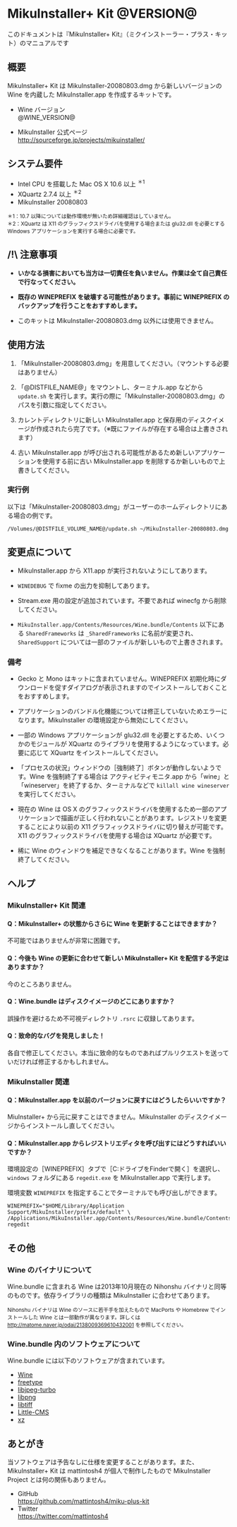 MikuInstaller+ Kit @VERSION@
================================================================================

このドキュメントは『MikuInstaller+ Kit』（ミクインストーラー・プラス・キット）のマニュアルです



概要
--------------------------------------------------------------------------------

MikuInstaller+ Kit は MikuInstaller-20080803.dmg から新しいバージョンの Wine を内蔵した MikuInstaller.app を作成するキットです。

-   Wine バージョン<br />@WINE\_VERSION@

-   MikuInstaller 公式ページ<br /><http://sourceforge.jp/projects/mikuinstaller/>



システム要件
--------------------------------------------------------------------------------

-   Intel CPU を搭載した Mac OS X 10.6 以上 <sup>＊1</sup>
-   XQuartz 2.7.4 以上 <sup>＊2</sup>
-   MikuInstaller 20080803

<p style="font-size: smaller">
＊1：10.7 以降については動作環境が無いため詳細確認はしていません。<br />
＊2：XQuartz は X11 のグラッフィクスドライバを使用する場合または glu32.dll を必要とする Windows アプリケーションを実行する場合に必要です。</p>



/!\\ 注意事項
--------------------------------------------------------------------------------

-   __いかなる損害においても当方は一切責任を負いません。作業は全て自己責任で行なってください。__

-   __既存の WINEPREFIX を破壊する可能性があります。事前に WINEPREFIX のバックアップを行うことをおすすめします。__

-   このキットは MikuInstaller-20080803.dmg 以外には使用できません。



使用方法
--------------------------------------------------------------------------------

1.  「MikuInstaller-20080803.dmg」を用意してください。（マウントする必要はありません）

2.  「@DISTFILE\_NAME@」をマウントし、ターミナル.app などから `update.sh` を実行します。実行の際に「MikuInstaller-20080803.dmg」のパスを引数に指定してください。

3.  カレントディレクトリに新しい MikuInstaller.app と保存用のディスクイメージが作成されたら完了です。（※既にファイルが存在する場合は上書きされます）

4.  古い MikuInstaller.app が呼び出される可能性があるため新しいアプリケーションを使用する前に古い MikuInstaller.app を削除するか新しいもので上書きしてください。



### 実行例

以下は「MikuInstaller-20080803.dmg」がユーザーのホームディレクトリにある場合の例です。

    /Volumes/@DISTFILE_VOLUME_NAME@/update.sh ~/MikuInstaller-20080803.dmg



変更点について
--------------------------------------------------------------------------------

-   MikuInstaller.app から X11.app が実行されないようにしてあります。

-   `WINEDEBUG` で fixme の出力を抑制してあります。

-   Stream.exe 用の設定が追加されています。不要であれば winecfg から削除してください。

-   `MikuInstaller.app/Contents/Resources/Wine.bundle/Contents` 以下にある `SharedFrameworks` は `_SharedFrameworks` に名前が変更され、`SharedSupport` については一部のファイルが新しいもので上書きされます。



### 備考

-   Gecko と Mono はキットに含まれていません。WINEPREFIX 初期化時にダウンロードを促すダイアログが表示されますのでインストールしておくことをおすすめします。

-   アプリケーションのバンドル化機能については修正していないためエラーになります。MikuInstaller の環境設定から無効にしてください。

-   一部の Windows アプリケーションが glu32.dll を必要とするため、いくつかのモジュールが XQuartz のライブラリを使用するようになっています。必要に応じて XQuartz をインストールしてください。

-   「プロセスの状況」ウィンドウの［強制終了］ボタンが動作しないようです。Wine を強制終了する場合は アクティビティモニタ.app から「wine」と「wineserver」を終了するか、ターミナルなどで `killall wine wineserver` を実行してください。

-   現在の Wine は OS X のグラフィックスドライバを使用するため一部のアプリケーションで描画が正しく行われないことがあります。レジストリを変更することにより以前の X11 グラフィックスドライバに切り替えが可能です。X11 のグラフィックスドライバを使用する場合は XQuartz が必要です。

-   稀に Wine のウィンドウを補足できなくなることがあります。Wine を強制終了してください。



ヘルプ
--------------------------------------------------------------------------------

### MikuInstaller+ Kit 関連

#### Q：MikuInstaller+ の状態からさらに Wine を更新することはできますか？

不可能ではありませんが非常に困難です。

#### Q：今後も Wine の更新に合わせて新しい MikuInstaller+ Kit を配信する予定はありますか？

今のところありません。

#### Q：Wine.bundle はディスクイメージのどこにありますか？

誤操作を避けるため不可視ディレクトリ `.rsrc` に収録してあります。

#### Q：致命的なバグを発見しました！

各自で修正してください。本当に致命的なものであればプルリクエストを送っていだければ修正するかもしれません。

### MikuInstaller 関連

#### Q：MikuInstaller.app を以前のバージョンに戻すにはどうしたらいいですか？

MiuInstaller+ から元に戻すことはできません。MikuInstaller のディスクイメージからインストールし直してください。

#### Q：MikuInstaller.app からレジストリエディタを呼び出すにはどうすればいいですか？

環境設定の［WINEPREFIX］タブで［C:ドライブをFinderで開く］を選択し、`windows` フォルダにある `regedit.exe` を MikuInstaller.app で実行します。

環境変数 `WINEPREFIX` を指定することでターミナルでも呼び出しができます。

    WINEPREFIX="$HOME/Library/Application Support/MikuInstaller/prefix/default" \
    /Applications/MikuInstaller.app/Contents/Resources/Wine.bundle/Contents/SharedSupport/bin/wine regedit



その他
--------------------------------------------------------------------------------

### Wine のバイナリについて

Wine.bundle に含まれる Wine は2013年10月現在の Nihonshu バイナリと同等のものです。依存ライブラリの種類は MikuInstaller に合わせてあります。

<p style="font-size: smaller">
Nihonshu バイナリは Wine のソースに若干手を加えたもので MacPorts や Homebrew でインストールした Wine とは一部動作が異なります。詳しくは <a href="http://matome.naver.jp/odai/2138009369610432001">http://matome.naver.jp/odai/2138009369610432001</a> を参照してください。</p>

### Wine.bundle 内のソフトウェアについて

Wine.bundle には以下のソフトウェアが含まれています。

-   [Wine](http://www.winehq.org/)
-   [freetype](http://freetype.sourceforge.net/)
-   [libjpeg-turbo](http://www.libjpeg-turbo.org/)
-   [libpng](http://www.libpng.org/pub/png/libpng.html)
-   [libtiff](http://www.remotesensing.org/libtiff/)
-   [Little-CMS](http://www.littlecms.com/)
-   [xz](http://tukaani.org/xz/)



あとがき
--------------------------------------------------------------------------------

当ソフトウェアは予告なしに仕様を変更することがあります。また、MikuInstaller+ Kit は mattintosh4 が個人で制作したもので MikuInstaller Project とは何の関係もありません。

- GitHub<br /><https://github.com/mattintosh4/miku-plus-kit>
- Twitter<br /><https://twitter.com/mattintosh4>
